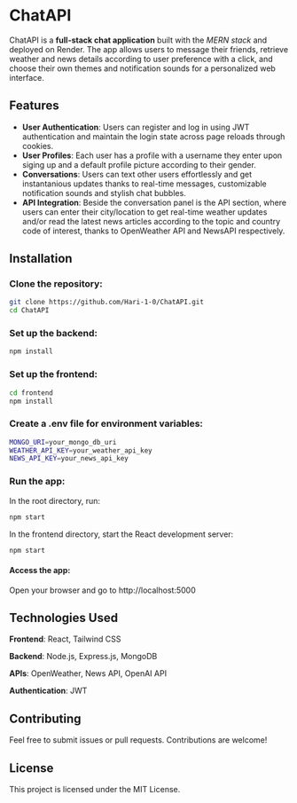 # ChatAPI
ChatAPI is a **full-stack chat application** built with the *MERN stack* and deployed on Render. The app allows users to message their friends, retrieve weather and news details according to user preference with a click, and choose their own themes and notification sounds for a personalized web interface.

## Features
- **User Authentication**: Users can register and log in using JWT authentication and maintain the login state across page reloads through cookies.
- **User Profiles**: Each user has a profile with a username they enter upon siging up and a default profile picture according to their gender.
- **Conversations**: Users can text other users effortlessly and get instantanious updates thanks to real-time messages, customizable notification sounds and stylish chat bubbles.
- **API Integration**: Beside the conversation panel is the API section, where users can enter their city/location to get real-time weather updates and/or read the latest news articles according to the topic and country code of interest, thanks to OpenWeather API and NewsAPI respectively.

## Installation

### Clone the repository:
```bash
git clone https://github.com/Hari-1-0/ChatAPI.git
cd ChatAPI
```

### Set up the backend:
```bash
npm install
```

### Set up the frontend:
```bash
cd frontend
npm install
```

### Create a .env file for environment variables:
```bash
MONGO_URI=your_mongo_db_uri
WEATHER_API_KEY=your_weather_api_key
NEWS_API_KEY=your_news_api_key
```

### Run the app:
In the root directory, run:
```bash
npm start
```
In the frontend directory, start the React development server:
```bash
npm start
```

#### Access the app:
Open your browser and go to http://localhost:5000

## Technologies Used
**Frontend**: React, Tailwind CSS

**Backend**: Node.js, Express.js, MongoDB

**APIs**: OpenWeather, News API, OpenAI API

**Authentication**: JWT

## Contributing
Feel free to submit issues or pull requests. Contributions are welcome!

## License
This project is licensed under the MIT License.
